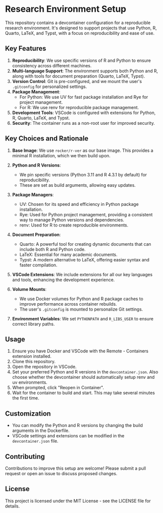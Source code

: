 # Research Environment Setup

This repository contains a devcontainer configuration for a reproducible research environment. It's designed to support projects that use Python, R, Quarto, LaTeX, and Typst, with a focus on reproducibility and ease of use.

## Key Features

1. **Reproducibility**: We use specific versions of R and Python to ensure consistency across different machines.
2. **Multi-language Support**: The environment supports both Python and R, along with tools for document preparation (Quarto, LaTeX, Typst).
3. **Version Control**: Git is pre-configured, and we mount the user's `.gitconfig` for personalized settings.
4. **Package Management**: 
   - For Python: We use UV for fast package installation and Rye for project management.
   - For R: We use renv for reproducible package management.
5. **Development Tools**: VSCode is configured with extensions for Python, R, Quarto, LaTeX, and Typst.
6. **Security**: The container runs as a non-root user for improved security.

## Key Choices and Rationale

1. **Base Image**: We use `rocker/r-ver` as our base image. This provides a minimal R installation, which we then build upon.

2. **Python and R Versions**: 
   - We pin specific versions (Python 3.11 and R 4.3.1 by default) for reproducibility.
   - These are set as build arguments, allowing easy updates.

3. **Package Managers**:
   - UV: Chosen for its speed and efficiency in Python package installation.
   - Rye: Used for Python project management, providing a consistent way to manage Python versions and dependencies.
   - renv: Used for R to create reproducible environments.

4. **Document Preparation**:
   - Quarto: A powerful tool for creating dynamic documents that can include both R and Python code.
   - LaTeX: Essential for many academic documents.
   - Typst: A modern alternative to LaTeX, offering easier syntax and faster compilation.

5. **VSCode Extensions**: We include extensions for all our key languages and tools, enhancing the development experience.

6. **Volume Mounts**:
   - We use Docker volumes for Python and R package caches to improve performance across container rebuilds.
   - The user's `.gitconfig` is mounted to personalize Git settings.

7. **Environment Variables**: We set `PYTHONPATH` and `R_LIBS_USER` to ensure correct library paths.

## Usage

1. Ensure you have Docker and VSCode with the Remote - Containers extension installed.
2. Clone this repository.
3. Open the repository in VSCode.
4. Set your preferred Python and R versions in the `devcontainer.json`. Also choose whether the devcontainer should automatically setup renv and uv environments.
5. When prompted, click "Reopen in Container".
6. Wait for the container to build and start. This may take several minutes the first time.

## Customization

- You can modify the Python and R versions by changing the build arguments in the Dockerfile.
- VSCode settings and extensions can be modified in the `devcontainer.json` file.

## Contributing

Contributions to improve this setup are welcome! Please submit a pull request or open an issue to discuss proposed changes.

## License

This project is licensed under the MIT License - see the LICENSE file for details.